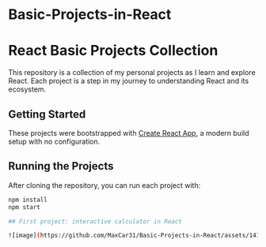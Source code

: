 # Basic-Projects-in-React

# React Basic Projects Collection

This repository is a collection of my personal projects as I learn and explore React. Each project is a step in my journey to understanding React and its ecosystem.

## Getting Started

These projects were bootstrapped with [Create React App](https://github.com/facebook/create-react-app), a modern build setup with no configuration.

## Running the Projects

After cloning the repository, you can run each project with:

```bash
npm install
npm start

## First project: interactive calculator in React

![image](https://github.com/MaxCar31/Basic-Projects-in-React/assets/141116497/4793f734-c1d8-49dd-95bc-e47ddf42f63e)
